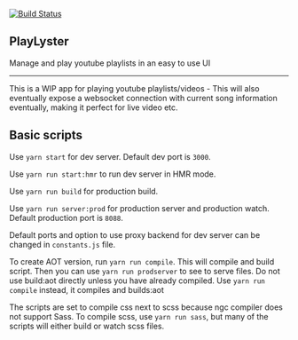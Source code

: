 [![Build Status](https://travis-ci.org/j3ddesign/ytplay.svg?branch=master)](https://travis-ci.org/j3ddesign/ytplay)

## **PlayLyster** ##
Manage and play youtube playlists in an easy to use UI

----------


This is a WIP app for playing youtube playlists/videos - This will also eventually expose a websocket connection with current song information eventually, making it perfect for live video etc.


## Basic scripts

Use `yarn start` for dev server. Default dev port is `3000`.

Use `yarn run start:hmr` to run dev server in HMR mode.

Use `yarn run build` for production build.

Use `yarn run server:prod` for production server and production watch. Default production port is `8088`.

Default ports and option to use proxy backend for dev server can be changed in `constants.js` file.

To create AOT version, run `yarn run compile`. This will compile and build script.
Then you can use `yarn run prodserver` to see to serve files.
Do not use build:aot directly unless you have already compiled.
Use `yarn run compile` instead, it compiles and builds:aot

The scripts are set to compile css next to scss because ngc compiler does not support Sass.
To compile scss, use `yarn run sass`, but many of the scripts will either build or watch scss files.
